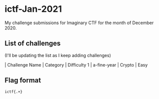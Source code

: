 # ictf-Jan-2021

My challenge submissions for Imaginary CTF for the month of December 2020.


## List of challenges

(I'll be updating the list as I keep adding challenges)

 | Challenge Name | Category | Difficulty
1 | a-fine-year | Crypto | Easy

## Flag format

`ictf{.+}`

